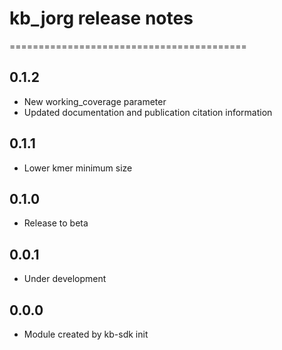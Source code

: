 # kb_jorg release notes
=========================================

0.1.2
-----
* New working_coverage parameter
* Updated documentation and publication citation information

0.1.1
-----
* Lower kmer minimum size

0.1.0
-----
* Release to beta

0.0.1
-----
* Under development

0.0.0
-----
* Module created by kb-sdk init
